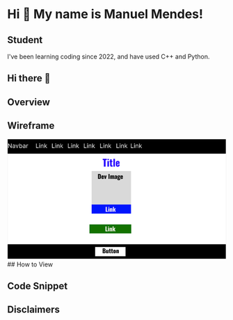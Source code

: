 Hi 👋 My name is Manuel Mendes!
===============================

Student
-------

I've been learning coding since 2022, and have used C++ and Python.

## Hi there 👋

## Overview

## Wireframe
<img src="docs/images/wireframeDevPage.png" alt="Wireframe of Dev Page">
## How to View

## Code Snippet

## Disclaimers

